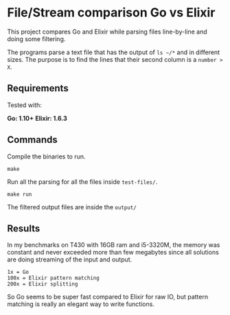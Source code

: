 # File/Stream comparison Go vs Elixir

This project compares Go and Elixir while parsing files line-by-line and doing some filtering.

The programs parse a text file that has the output of `ls ~/*` and in different sizes. The purpose is to find the lines that their second column is a `number > X`.

## Requirements

Tested with:

**Go: 1.10+**
**Elixir: 1.6.3**

## Commands

Compile the binaries to run.

```
make
```

Run all the parsing for all the files inside `test-files/`.

```
make run
```

The filtered output files are inside the `output/`

## Results

In my benchmarks on T430 with 16GB ram and i5-3320M, the memory was constant and never exceeded more than few megabytes since all solutions are doing streaming of the input and output.

```
1x = Go
100x = Elixir pattern matching
200x = Elixir splitting
```

So Go seems to be super fast compared to Elixir for raw IO, but pattern matching is really an elegant way to write functions.

